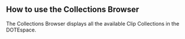 ## How to use the Collections Browser

The Collections Browser displays all the available Clip Collections in the DOTEspace.
